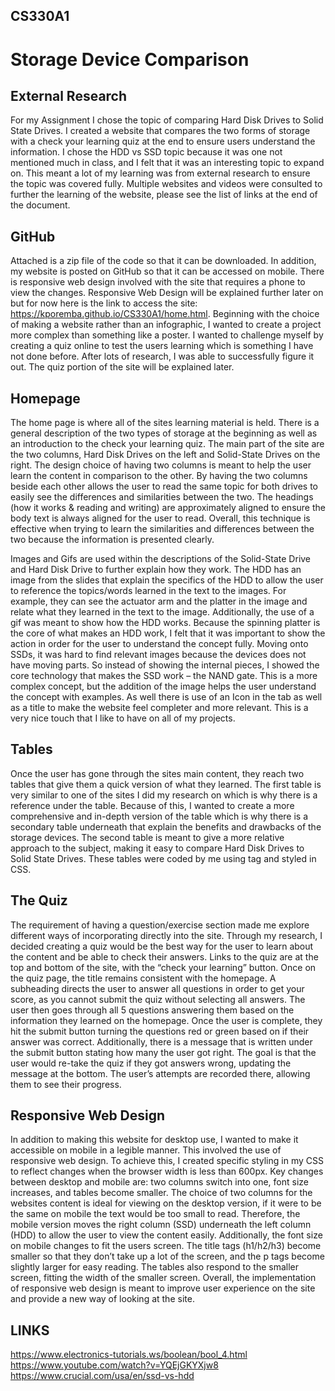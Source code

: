 ## CS330A1
# Storage Device Comparison

## External Research
For my Assignment I chose the topic of comparing Hard Disk Drives to Solid State Drives. I created a website that compares the two forms of storage with a check your learning quiz at the end to ensure users understand the information. I chose the HDD vs SSD topic because it was one not mentioned much in class, and I felt that it was an interesting topic to expand on. This meant a lot of my learning was from external research to ensure the topic was covered fully. Multiple websites and videos were consulted to further the learning of the website, please see the list of links at the end of the document. 

## GitHub
Attached is a zip file of the code so that it can be downloaded. In addition, my website is posted on GitHub so that it can be accessed on mobile. There is responsive web design involved with the site that requires a phone to view the changes. Responsive Web Design will be explained further later on but for now here is the link to access the site: https://kporemba.github.io/CS330A1/home.html. 
Beginning with the choice of making a website rather than an infographic, I wanted to create a project more complex than something like a poster. I wanted to challenge myself by creating a quiz online to test the users learning which is something I have not done before. After lots of research, I was able to successfully figure it out. The quiz portion of the site will be explained later. 

## Homepage
The home page is where all of the sites learning material is held. There is a general description of the two types of storage at the beginning as well as an introduction to the check your learning quiz. The main part of the site are the two columns, Hard Disk Drives on the left and Solid-State Drives on the right. The design choice of having two columns is meant to help the user learn the content in comparison to the other. By having the two columns beside each other allows the user to read the same topic for both drives to easily see the differences and similarities between the two. The headings (how it works & reading and writing) are approximately aligned to ensure the body text is always aligned for the user to read. Overall, this technique is effective when trying to learn the similarities and differences between the two because the information is presented clearly. 

Images and Gifs are used within the descriptions of the Solid-State Drive and Hard Disk Drive to further explain how they work. The HDD has an image from the slides that explain the specifics of the HDD to allow the user to reference the topics/words learned in the text to the images. For example, they can see the actuator arm and the platter in the image and relate what they learned in the text to the image. Additionally, the use of a gif was meant to show how the HDD works. Because the spinning platter is the core of what makes an HDD work, I felt that it was important to show the action in order for the user to understand the concept fully. Moving onto SSDs, it was hard to find relevant images because the devices does not have moving parts. So instead of showing the internal pieces, I showed the core technology that makes the SSD work – the NAND gate. This is a more complex concept, but the addition of the image helps the user understand the concept with examples. As well there is use of an Icon in the tab as well as a title to make the website feel completer and more relevant. This is a very nice touch that I like to have on all of my projects. 

## Tables
Once the user has gone through the sites main content, they reach two tables that give them a quick version of what they learned. The first table is very similar to one of the sites I did my research on which is why there is a reference under the table. Because of this, I wanted to create a more comprehensive and in-depth version of the table which is why there is a secondary table underneath that explain the benefits and drawbacks of the storage devices. The second table is meant to give a more relative approach to the subject, making it easy to compare Hard Disk Drives to Solid State Drives. These tables were coded by me using <table> tag and styled in CSS. 
	
## The Quiz
The requirement of having a question/exercise section made me explore different ways of incorporating directly into the site.  Through my research, I decided creating a quiz would be the best way for the user to learn about the content and be able to check their answers. Links to the quiz are at the top and bottom of the site, with the “check your learning” button. Once on the quiz page, the title remains consistent with the homepage. A subheading directs the user to answer all questions in order to get your score, as you cannot submit the quiz without selecting all answers. The user then goes through all 5 questions answering them based on the information they learned on the homepage. Once the user is complete, they hit the submit button turning the questions red or green based on if their answer was correct.  Additionally, there is a message that is written under the submit button stating how many the user got right. The goal is that the user would re-take the quiz if they got answers wrong, updating the message at the bottom. The user’s attempts are recorded there, allowing them to see their progress. 

## Responsive Web Design
In addition to making this website for desktop use, I wanted to make it accessible on mobile in a legible manner. This involved the use of responsive web design. To achieve this, I created specific styling in my CSS to reflect changes when the browser width is less than 600px.  Key changes between desktop and mobile are: two columns switch into one, font size increases, and tables become smaller. The choice of two columns for the websites content is ideal for viewing on the desktop version, if it were to be the same on mobile the text would be too small to read. Therefore, the mobile version moves the right column (SSD) underneath the left column (HDD) to allow the user to view the content easily. Additionally, the font size on mobile changes to fit the users screen. The title tags (h1/h2/h3) become smaller so that they don’t take up a lot of the screen, and the p tags become slightly larger for easy reading. The tables also respond to the smaller screen, fitting the width of the smaller screen. Overall, the implementation of responsive web design is meant to improve user experience on the site and provide a new way of looking at the site. 

## LINKS
https://www.electronics-tutorials.ws/boolean/bool_4.html
https://www.youtube.com/watch?v=YQEjGKYXjw8
https://www.crucial.com/usa/en/ssd-vs-hdd
